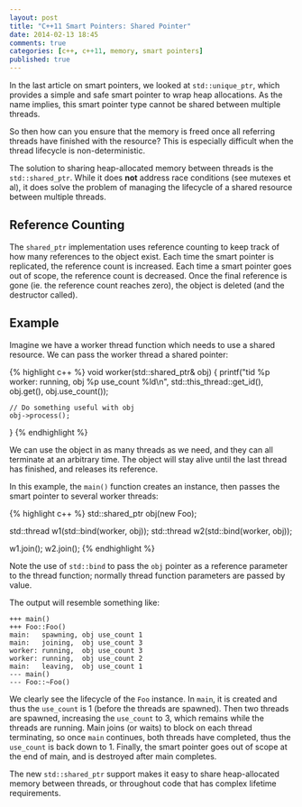 ```yaml
---
layout: post
title: "C++11 Smart Pointers: Shared Pointer"
date: 2014-02-13 18:45
comments: true
categories: [c++, c++11, memory, smart pointers]
published: true
---
```


In the last article on smart pointers, we looked at `std::unique_ptr`, which
provides a simple and safe smart pointer to wrap heap allocations.  As the name
implies, this smart pointer type cannot be shared between multiple threads.

So then how can you ensure that the memory is freed once all referring threads
have finished with the resource?  This is especially difficult when the thread
lifecycle is non-deterministic.

<!--more-->

The solution to sharing heap-allocated memory between threads is the
`std::shared_ptr`. While it does **not** address race conditions (see mutexes et
al), it does solve the problem of managing the lifecycle of a shared resource
between multiple threads.

## Reference Counting

The `shared_ptr` implementation uses reference counting to keep track of how
many references to the object exist. Each time the smart pointer is replicated,
the reference count is increased. Each time a smart pointer goes out of scope,
the reference count is decreased. Once the final reference is gone (ie. the
reference count reaches zero), the object is deleted (and the destructor
called).

## Example

Imagine we have a worker thread function which needs to use a shared resource.
We can pass the worker thread a shared pointer:

{% highlight c++ %}
void worker(std::shared_ptr<Foo>& obj)
{
    printf("tid %p worker: running, obj %p use_count %ld\n",
        std::this_thread::get_id(),
        obj.get(),
        obj.use_count());

    // Do something useful with obj
    obj->process();
}
{% endhighlight %}

We can use the object in as many threads as we need, and they can all terminate
at an arbitrary time. The object will stay alive until the last thread has
finished, and releases its reference.

In this example, the `main()` function creates an instance, then passes the
smart pointer to several worker threads:

{% highlight c++ %}
std::shared_ptr<Foo> obj(new Foo);

std::thread w1(std::bind(worker, obj));
std::thread w2(std::bind(worker, obj));

w1.join();
w2.join();
{% endhighlight %}

Note the use of `std::bind` to pass the `obj` pointer as a reference parameter
to the thread function;  normally thread function parameters are passed by
value.

The output will resemble something like:

    +++ main()
    +++ Foo::Foo()
    main:   spawning, obj use_count 1
    main:   joining,  obj use_count 3
    worker: running,  obj use_count 3
    worker: running,  obj use_count 2
    main:   leaving,  obj use_count 1
    --- main()
    --- Foo::~Foo()

We clearly see the lifecycle of the `Foo` instance.  In `main`, it is created
and thus the `use_count` is 1 (before the threads are spawned).  Then two
threads are spawned, increasing the `use_count` to 3, which remains while the
threads are running. Main joins (or waits) to block on each thread terminating,
so once `main` continues, both threads have completed, thus the `use_count` is
back down to 1. Finally, the smart pointer goes out of scope at the end of main,
and is destroyed after main completes.

The new `std::shared_ptr` support makes it easy to share heap-allocated memory
between threads, or throughout code that has complex lifetime requirements.
